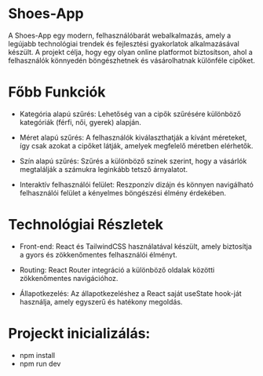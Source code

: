 
# Shoes-App

A Shoes-App egy modern, felhasználóbarát webalkalmazás, amely a legújabb technológiai trendek és fejlesztési gyakorlatok alkalmazásával készült. A projekt célja, hogy egy olyan online platformot biztosítson, ahol a felhasználók könnyedén böngészhetnek és vásárolhatnak különféle cipőket.

# Főbb Funkciók
- Kategória alapú szűrés: Lehetőség van a cipők szűrésére különböző kategóriák (férfi, női, gyerek) alapján.

- Méret alapú szűrés: A felhasználók kiválaszthatják a kívánt méreteket, így csak azokat a cipőket látják, amelyek megfelelő méretben elérhetők.

- Szín alapú szűrés: Szűrés a különböző színek szerint, hogy a vásárlók megtalálják a számukra leginkább tetsző árnyalatot.

- Interaktív felhasználói felület: Reszponzív dizájn és könnyen navigálható felhasználói felület a kényelmes böngészési élmény érdekében.

# Technológiai Részletek
- Front-end: React és TailwindCSS használatával készült, amely biztosítja a gyors és zökkenőmentes felhasználói élményt.

- Routing: React Router integráció a különböző oldalak közötti zökkenőmentes navigációhoz.

- Állapotkezelés: Az állapotkezeléshez a React saját useState hook-ját használja, amely egyszerű és hatékony megoldás.

# Projeckt inicializálás:
 - npm install
- npm run dev

